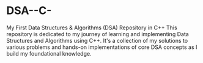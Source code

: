 # DSA--C-
My First Data Structures &amp; Algorithms (DSA) Repository in C++  This repository is dedicated to my journey of learning and implementing Data Structures and Algorithms using C++. It's a collection of my solutions to various problems and hands-on implementations of core DSA concepts as I build my foundational knowledge.
